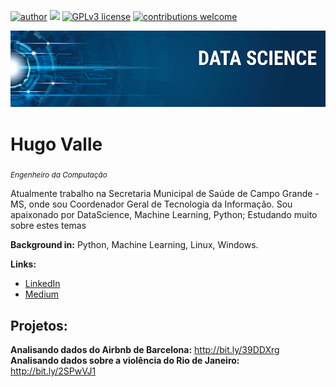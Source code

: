 [![author](https://img.shields.io/badge/author-hlsvalle-red.svg)](https://www.linkedin.com/in/hlsvalle) [![](https://img.shields.io/badge/python-3.5+-blue.svg)](https://www.python.org/downloads/release/python-365/) [![GPLv3 license](https://img.shields.io/badge/License-GPLv3-blue.svg)](http://perso.crans.org/besson/LICENSE.html) [![contributions welcome](https://img.shields.io/badge/contributions-welcome-brightgreen.svg?style=flat)](https://github.com/hlsvalle/data_science/issues)

<p align="center">
  <img src="banner.png" >
</p>

# Hugo Valle
<sub>*Engenheiro da Computação*</sub>

Atualmente trabalho na Secretaria Municipal de Saúde de Campo Grande - MS, onde sou Coordenador Geral de Tecnologia da Informação. Sou apaixonado por DataScience, Machine Learning, Python; 
Estudando muito sobre estes temas

**Background in:** Python, Machine Learning, Linux, Windows.

**Links:**
* [LinkedIn](https://www.linkedin.com/in/hugo-luiz-67273bb0/)
* [Medium](https://medium.com/@hlsvalle)

## Projetos:

**Analisando dados do Airbnb de Barcelona:** http://bit.ly/39DDXrg
**Analisando dados sobre a violência do Rio de Janeiro:** http://bit.ly/2SPwVJ1
